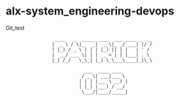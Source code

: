 # alx-system_engineering-devops

Git_test


                      ____   _  _____ ____  ___ ____ _  __
                     |  _ \ / \|_   _|  _ \|_ _/ ___| |/ /
                     | |_) / _ \ | | | |_) || | |   | ' / 
                     |  __/ ___ \| | |  _ < | | |___| . \ 
                     |_| /_/   \_\_| |_| \_\___\____|_|\_\
                                                          
                                 ___  ____ ____  
                                / _ \| ___|___ \ 
                               | | | |___ \ __) |
                               | |_| |___) / __/ 
                                \___/|____/_____|
                                                 

